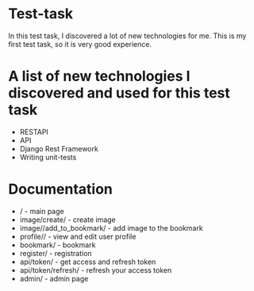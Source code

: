 # Test-task
In this test task, I discovered a lot of new technologies for me. This is my first test task, so it is very good experience.

# A list of new technologies I discovered and used for this test task

* RESTAPI
* API
* Django Rest Framework
* Writing unit-tests

# Documentation
* / - main page
* image/create/ - create image
* image/<id>/add_to_bookmark/ - add image to the bookmark
* profile/<id>/ - view and edit user profile
* bookmark/ - bookmark  
* register/ - registration
* api/token/ - get access and refresh token
* api/token/refresh/ - refresh your access token
* admin/ - admin page

